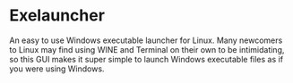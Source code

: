 # Exelauncher
An easy to use Windows executable launcher for Linux. Many newcomers to Linux may find using WINE and Terminal on their own to be intimidating, so this GUI makes it super simple to launch Windows executable files as if you were using Windows.
